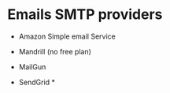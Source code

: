 # Emails SMTP providers

- Amazon Simple email Service

- Mandrill (no free plan)

- MailGun 

- SendGrid *
